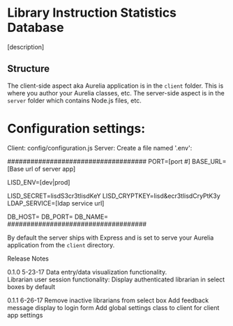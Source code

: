 # Library Instruction Statistics Database

[description]

## Structure
The client-side aspect aka Aurelia application is in the ``client`` folder. This is where you author your Aurelia classes, etc. The server-side aspect is in the ``server`` folder which contains Node.js files, etc. 

# Configuration settings:
Client: config/configuration.js
Server: Create a file named '.env':

####################################
PORT=[port #]
BASE_URL=[Base url of server app]

LISD_ENV=[dev|prod]

LISD_SECRET=lisdS3cr3tlisdKeY
LISD_CRYPTKEY=lisd&ecr3tlisdCryPtK3y
LDAP_SERVICE=[ldap service url]

DB_HOST=
DB_PORT=
DB_NAME=
####################################

By default the server ships with Express and is set to serve your Aurelia application from the ``client`` directory.

Release Notes

0.1.0	5-23-17		Data entry/data visualization functionality.  
					Librarian user session functionality: Display authenticated librarian in select boxes by default

0.1.1	6-26-17		Remove inactive librarians from select box
					Add feedback message display to login form
					Add global settings class to client for client app settings



